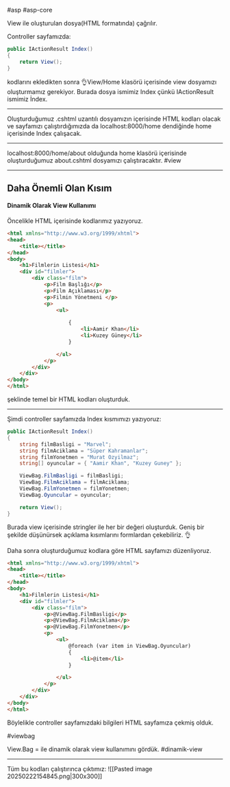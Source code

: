 #asp 
#asp-core 

View ile oluşturulan dosya(HTML formatında) çağrılır.

Controller sayfamızda:
```cs
public IActionResult Index()
{
	return View();
}
```
kodlarını ekledikten sonra 
👌View/Home klasörü içerisinde view dosyamızı oluşturmamız gerekiyor. Burada dosya ismimiz Index çünkü IActionResult ismimiz İndex.

---
Oluşturduğumuz .cshtml uzantılı dosyamızın içerisinde HTML kodları olacak ve sayfamızı çalıştırdığımızda da localhost:8000/home 
dendiğinde home içerisinde Index çalışacak.

---
localhost:8000/home/about olduğunda home klasörü içerisinde oluşturduğumuz about.cshtml dosyamızı çalıştıracaktır.
#view

---
## **Daha Önemli Olan Kısım**

#### Dinamik Olarak View Kullanımı

Öncelikle HTML içerisinde kodlarımız yazıyoruz.

```html
<html xmlns="http://www.w3.org/1999/xhtml">
<head>
    <title></title>
</head>
<body>
    <h1>Filmlerin Listesi</h1>
    <div id="filmler">
        <div class="film">
            <p>Film Başlığı</p>
            <p>Film Açıklaması</p>
            <p>Filmin Yönetmeni </p>
            <p>
                <ul>
                    
                    {
                        <li>Aamir Khan</li>
                        <li>Kuzey Güney</li>
                    }

                </ul>
            </p>
        </div>
    </div>
</body>
</html>
```
şeklinde temel bir HTML kodları oluşturduk.

---
Şimdi controller sayfamızda Index kısmımızı yazıyoruz:

```cs
public IActionResult Index()
{
    string filmBasligi = "Marvel";
    string filmAciklama = "Süper Kahramanlar";
    string filmYonetmen = "Murat Ozyilmaz";
    string[] oyuncular = { "Aamir Khan", "Kuzey Guney" };

    ViewBag.FilmBasligi = filmBasligi;
    ViewBag.FilmAciklama = filmAciklama;
    ViewBag.FilmYonetmen = filmYonetmen;
    ViewBag.Oyuncular = oyuncular;

    return View();
}
```
Burada view içerisinde stringler ile her bir değeri oluşturduk. Geniş bir şekilde düşünürsek açıklama kısımlarını formlardan çekebiliriz. 👌

Daha sonra oluşturduğumuz kodlara göre HTML sayfamızı düzenliyoruz.

```html
<html xmlns="http://www.w3.org/1999/xhtml">
<head>
    <title></title>
</head>
<body>
    <h1>Filmlerin Listesi</h1>
    <div id="filmler">
        <div class="film">
            <p>@ViewBag.FilmBasligi</p>
            <p>@ViewBag.FilmAciklama</p>
            <p>@ViewBag.FilmYonetmen</p>
            <p>
                <ul>
                    @foreach (var item in ViewBag.Oyuncular)
                    {
                        <li>@item</li>
                    }

                </ul>
            </p>
        </div>
    </div>
</body>
</html>
```

Böylelikle controller sayfamızdaki bilgileri HTML sayfamıza çekmiş olduk. 

#viewbag

View.Bag = ile dinamik olarak view kullanımını gördük.
#dinamik-view

---
Tüm bu kodları çalıştırınca çıktımız:
![[Pasted image 20250222154845.png|300x300]]

